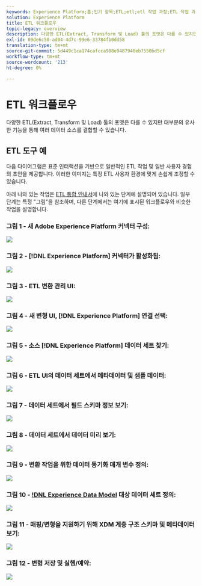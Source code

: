 ```yaml
---
keywords: Experience Platform;홈;인기 항목;ETL;etl;etl 작업 과정;ETL 작업 과정
solution: Experience Platform
title: ETL 워크플로우
topic-legacy: overview
description: 다양한 ETL(Extract, Transform 및 Load) 툴의 포맷은 다를 수 있지만 대부분의 유사한 기능을 통해 여러 데이터 소스를 결합할 수 있습니다.
exl-id: 09de6c50-ad04-4d7c-99e6-33784fb0dd58
translation-type: tm+mt
source-git-commit: 5d449c1ca174cafcca988e9487940eb7550bd5cf
workflow-type: tm+mt
source-wordcount: '213'
ht-degree: 0%

---
```


# ETL 워크플로우

다양한 ETL(Extract, Transform 및 Load) 툴의 포맷은 다를 수 있지만 대부분의 유사한 기능을 통해 여러 데이터 소스를 결합할 수 있습니다.

## ETL 도구 예

다음 다이어그램은 표준 인터랙션을 기반으로 일반적인 ETL 작업 및 일반 사용자 경험의 초안을 제공합니다. 이러한 이미지는 특정 ETL 사용자 환경에 맞게 손쉽게 조정할 수 있습니다.

아래 나와 있는 작업은 [ETL 통합 안내서](home.md)에 나와 있는 단계에 설명되어 있습니다. 일부 단계는 특정 &quot;그림&quot;을 참조하며, 다른 단계에서는 여기에 표시된 워크플로우와 비슷한 작업을 설명합니다.

### 그림 1 - 새 Adobe Experience Platform 커넥터 구성:

![](images/image2.png)

### 그림 2 - [!DNL Experience Platform] 커넥터가 활성화됨:

![](images/image3.png)

### 그림 3 - ETL 변환 관리 UI:

![](images/image4.png)

### 그림 4 - 새 변형 UI, [!DNL Experience Platform] 연결 선택:

![](images/image5.png)

### 그림 5 - 소스 [!DNL Experience Platform] 데이터 세트 찾기:

![](images/image6.png)

### 그림 6 - ETL UI의 데이터 세트에서 메타데이터 및 샘플 데이터:

![](images/image7.png)

### 그림 7 - 데이터 세트에서 필드 스키마 정보 보기:

![](images/image8.png)

### 그림 8 - 데이터 세트에서 데이터 미리 보기:

![](images/image9.png)

### 그림 9 - 변환 작업을 위한 데이터 동기화 매개 변수 정의:

![](images/image10.png)

### 그림 10 - [!DNL Experience Data Model](XDM) 대상 데이터 세트 정의:

![](images/image11.png)

### 그림 11 - 매핑/변형을 지원하기 위해 XDM 계층 구조 스키마 및 메타데이터 보기:

![](images/image12.png)

### 그림 12 - 변형 저장 및 실행/예약:

![](images/image13.png)
